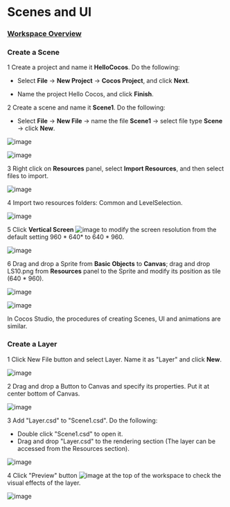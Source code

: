 # Scenes and UI #

### [Workspace Overview](../../chapter3/Editor/UIOverview/en.md) ###

### Create a Scene ###

1 Create a project and name it **HelloCocos**. Do the following: 

- Select **File** -> **New Project** -> **Cocos Project**, and click **Next**. 

- Name the project Hello Cocos, and click **Finish**. 

2 Create a scene and name it **Scene1**. Do the following: 

- Select **File** -> **New File** -> name the  file **Scene1** -> select file type **Scene** -> click **New**. 
 
![image](res/image0001.png)

![image](res/image0002.png)
 
3 Right click on **Resources** panel, select **Import Resources**, and then select files to import.
  
![image](res/image0003.png)

4 Import two resources folders: Common and LevelSelection.

![image](res/image0004.png)
 
5 Click **Vertical Screen** ![image](res/image0005.png) to modify the screen resolution from the default setting 960 * 640* to 640 * 960. 

![image](res/image0006.png)

6 Drag and drop a Sprite from **Basic Objects** to **Canvas**; drag and drop LS10.png from **Resources** panel to the Sprite and modify its position as tile (640 * 960).  

![image](res/image0007.png)

![image](res/image0008.png)
 
In Cocos Studio, the procedures of creating Scenes, UI and animations are similar. 

### Create a Layer ###

1 Click New File button and select Layer. Name it as "Layer" and click **New**. 

![image](res/image0009.png)
 
2 Drag and drop a Button to Canvas and specify its properties. Put it at center bottom of Canvas. 
 
![image](res/image0010.png)

3 Add "Layer.csd" to "Scene1.csd". Do the following:  

- Double click "Scene1.csd" to open it.
- Drag and drop "Layer.csd" to the rendering section (The layer can be accessed from the Resources section).

![image](res/image0013.png)

4 Click "Preview" button  ![image](res/image0011.png) at the top of the workspace to check the visual effects of the layer. 
 
![image](res/image0012.png)



         






      
        
        
